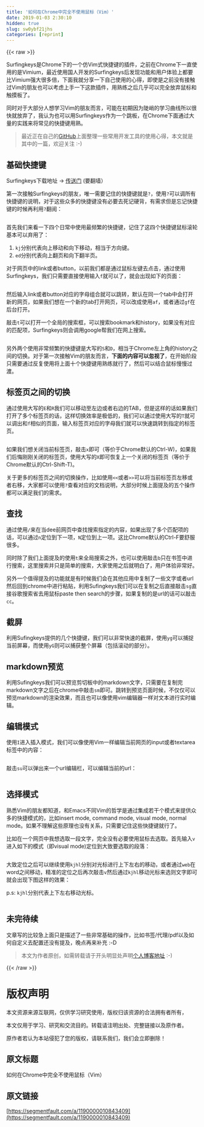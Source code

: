 ```yaml
---
title: '如何在Chrome中完全不使用鼠标（Vim）' 
date: 2019-01-03 2:30:10
hidden: true
slug: sw0ybf21jhs
categories: [reprint]
---
```


{{< raw >}}

                    
<p>Surfingkeys是Chrome下的一个仿Vim式快捷键的插件，之前在Chrome下一直使用的是Vimium，最近使用国人开发的Surfingkeys后发现功能和用户体验上都要比Vimium强大很多倍，下面我就分享一下自己使用的心得，即使是之前没有接触过Vim的朋友也可以考虑上手一下这款插件，用熟练之后几乎可以完全放弃鼠标和触摸板了。</p>
<p>同时对于大部分人想学习Vim的朋友而言，可能在初期因为陡峭的学习曲线所以很快就放弃了，我认为也可以用Surfingkeys作为一个跳板，在Chrome下面通过大量的实践来将常见的快捷键用熟。</p>
<blockquote><p>最近正在自己的<a href="https://github.com/ziwenxie" rel="nofollow noreferrer" target="_blank">GitHub</a>上面整理一些常用开发工具的使用心得，本文就是其中的一篇，欢迎关注 :-)</p></blockquote>
<h2 id="articleHeader0">基础快捷键</h2>
<p>Surfingkeys下载地址 -&gt; <a href="https://chrome.google.com/webstore/detail/surfingkeys/gfbliohnnapiefjpjlpjnehglfpaknnc" rel="nofollow noreferrer" target="_blank">传送门</a> (要翻墙）</p>
<p>第一次接触Surfingkeys的朋友，唯一需要记住的快捷键就是<code>?</code>，使用<code>?</code>可以调所有快捷键的说明，对于这些众多的快捷键没有必要去死记硬背，有需求但是忘记快捷键的时候再利用<code>?</code>翻阅：</p>
<p><span class="img-wrap"><img data-src="/img/remote/1460000010843414" src="https://static.alili.tech/img/remote/1460000010843414" alt="" title="" style="cursor: pointer; display: inline;"></span></p>
<p>首先我们来看一下四个日常中使用最频繁的快捷键，记住了这四个快捷键鼠标滚轮基本可以弃用了：</p>
<ol>
<li>
<code>kj</code>分别代表向上移动和向下移动，相当于方向键。</li>
<li>
<code>ed</code>分别代表向上翻页和向下翻半页。</li>
</ol>
<p>对于网页中的link或者button，以前我们都是通过鼠标左键去点击，通过使用Surfingkeys，我们只需要直接使用输入<code>f</code>就可以了，就会出现如下的页面：</p>
<p><span class="img-wrap"><img data-src="/img/remote/1460000010843415" src="https://static.alili.tech/img/remote/1460000010843415" alt="" title="" style="cursor: pointer; display: inline;"></span></p>
<p>然后输入link或者button对应的字母组合就可以跳转，默认在同一个tab中会打开新的网页，如果我们想在一个新的tab打开网页，可以改成使用<code>af</code>，或者通过<code>gf</code>在后台打开。</p>
<p>敲击<code>t</code>可以打开一个全局的搜索框，可以搜索bookmark和history，如果没有对应的匹配项，Surfingkeys则会调用google帮我们在网上搜索。</p>
<p><span class="img-wrap"><img data-src="/img/remote/1460000010843416" src="https://static.alili.tech/img/remote/1460000010843416" alt="" title="" style="cursor: pointer; display: inline;"></span></p>
<p>另外两个使用非常频繁的快捷键是大写的<code>S</code>和<code>D</code>，相当于Chrome左上角的history之间的切换。对于第一次接触Vim的朋友而言，<strong>下面的内容可以忽视了</strong>，在开始阶段只需要通过反复使用将上面十个快捷键用熟练就行了，然后可以结合鼠标慢慢过渡。</p>
<h2 id="articleHeader1">标签页之间的切换</h2>
<p>通过使用大写的<code>E</code>和<code>R</code>我们可以移动至左边或者右边的TAB，但是这样的话如果我们打开了多个标签页的话，这样切换效率是极低的，我们可以通过使用大写的<code>T</code>就可以调出和<code>f</code>相似的页面，输入标签页对应的字母我们就可以快速跳转到指定的标签页。</p>
<p><span class="img-wrap"><img data-src="/img/remote/1460000010843417" src="https://static.alili.tech/img/remote/1460000010843417" alt="" title="" style="cursor: pointer; display: inline;"></span></p>
<p>如果我们想关闭当前标签页，敲击<code>x</code>即可（等价于Chrome默认的Ctrl-W)，如果我们后悔刚刚关闭的标签页，使用大写的<code>X</code>即可恢复上一个关闭的标签页（等价于Chrome默认的Ctrl-Shift-T)。</p>
<p>关于更多的标签页之间的切换操作，比如使用<code>&lt;&lt;</code>或者<code>&gt;&gt;</code>可以将当前标签页左移或者右移，大家都可以使用<code>?</code>查看对应的文档说明，大部分时候上面提及的五个操作都可以满足我们的需求。</p>
<h2 id="articleHeader2">查找</h2>
<p>通过使用<code>/</code>来在当dee前网页中查找搜索指定的内容，如果出现了多个匹配项的话，可以通过<code>n</code>定位到下一项，<code>N</code>定位到上一项。这比Chrome默认的Ctrl-F要舒服很多。</p>
<p>同时除了我们上面提及的使用<code>t</code>来全局搜索之外，也可以使用敲击<code>b</code>只在书签中进行搜索，这里搜索并只是简单的搜索，大家使用之后就明白了，用户体验非常好。</p>
<p>另外一个值得提及的功能就是有时候我们会在其他应用中复制了一些文字或者url然后回到chrome中进行粘贴，利用Sufingkeys我们可以在复制之后直接敲击<code>sg</code>直接谷歌搜索省去用鼠标paste then search的步骤，如果复制的是url的话可以敲击<code>cc</code>。</p>
<h2 id="articleHeader3">截屏</h2>
<p>利用Sufingkeys提供的几个快捷键，我们可以非常快速的截屏，使用<code>yg</code>可以捕捉当前屏幕，而使用<code>yG</code>则可以捕获整个屏幕（包括滚动的部分）。</p>
<h2 id="articleHeader4">markdown预览</h2>
<p>利用Sufingkeys我们可以预览剪切板中的markdown文字，只需要在复制完markdown文字之后在chrome中敲击<code>sm</code>即可。跳转到预览页面时候，不仅仅可以预览markdown的渲染效果，而且也可以像使用vim编辑器一样对文本进行实时编辑。</p>
<h2 id="articleHeader5">编辑模式</h2>
<p>使用<code>I</code>进入插入模式，我们可以像使用Vim一样编辑当前网页的input或者textarea标签中的内容：</p>
<p><span class="img-wrap"><img data-src="/img/remote/1460000010843418" src="https://static.alili.tech/img/remote/1460000010843418" alt="" title="" style="cursor: pointer; display: inline;"></span></p>
<p>敲击<code>su</code>可以弹出来一个url编辑栏，可以编辑当前的url：</p>
<p><span class="img-wrap"><img data-src="/img/remote/1460000010843419" src="https://static.alili.tech/img/remote/1460000010843419" alt="" title="" style="cursor: pointer; display: inline;"></span></p>
<h2 id="articleHeader6">选择模式</h2>
<p>熟悉Vim的朋友都知道，和Emacs不同Vim的哲学是通过集成若干个模式来提供众多的快捷模式的，比如insert mode, command mode, visual mode, normal mode。如果不理解这些原理也没有关系，只需要记住这些快捷键就行了。</p>
<p>比如在一个网页中我想选取一段文字，完全没有必要使用鼠标去选取。首先输入<code>v</code>进入如下的模式（即visual mode)定位到大致要选取的段落：</p>
<p><span class="img-wrap"><img data-src="/img/remote/1460000010843420" src="https://static.alili.tech/img/remote/1460000010843420" alt="" title="" style="cursor: pointer; display: inline;"></span></p>
<p>大致定位之后可以继续使用<code>kjhl</code>分别对光标进行上下左右的移动，或者通过<code>web</code>在word之间移动，精准的定位之后再次敲击<code>v</code>然后通过<code>kjhl</code>移动光标来选则文字即可就会出现下图这样的效果：</p>
<p>p.s: <code>kjhl</code>分别代表上下左右移动光标。</p>
<p><span class="img-wrap"><img data-src="/img/remote/1460000010843421" src="https://static.alili.tech/img/remote/1460000010843421" alt="" title="" style="cursor: pointer;"></span></p>
<h2 id="articleHeader7">未完待续</h2>
<p>文章写的比较急上面只是描述了一些非常基础的操作，比如书签/代理/pdf以及如何自定义去配置还没有提及，晚点再来补充 :-D</p>
<blockquote><p>本文为作者原创，如需转载请于开头明显处声明<a href="https://www.ziwenxie.site/2017/08/18/chrome-surfingkeys/" rel="nofollow noreferrer" target="_blank">个人博客地址</a> :-)</p></blockquote>

                
{{< /raw >}}

# 版权声明
本文资源来源互联网，仅供学习研究使用，版权归该资源的合法拥有者所有，

本文仅用于学习、研究和交流目的。转载请注明出处、完整链接以及原作者。

原作者若认为本站侵犯了您的版权，请联系我们，我们会立即删除！

## 原文标题
如何在Chrome中完全不使用鼠标（Vim）

## 原文链接
[https://segmentfault.com/a/1190000010843409](https://segmentfault.com/a/1190000010843409)


